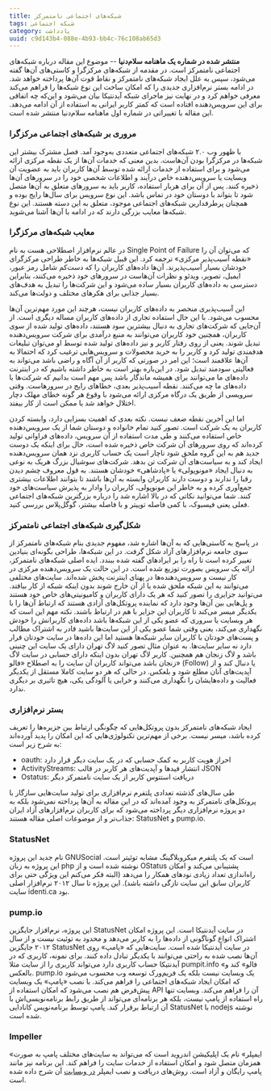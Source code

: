 ```yaml
---
title: شبکه‌های اجتماعی نامتمرکز
tags: شبکه‌ اجتماعی
category: یادداشت
uuid: c9d143b4-088e-4b93-bb4c-76c108ab65d3
---
```


**منتشر شده در شماره یک ماهنامه سلام‌دنیا** -- موضوع این مقاله درباره شبکه‌های اجتماعی نامتمرکز است. در مقدمه از شبکه‌های مرکزگرا و کاستی‌های آن‌ها گفته می‌شود، سپس به علل ایجاد شبکه‌های نامتمرکز و نقاط قوت آن‌ها پرداخته خواهد شد. در ادامه بستر نرم‌افزاری جدیدی را که امکان ساخت این نوع شبکه‌ها را فراهم می‌کند معرفی خواهم کرد و در نهایت نیز ماجرای شبکه آیدنتیکا بیان می‌شود و این‌که چه اتفاقی برای این سرویس‌دهنده افتاده است که کمتر کاربر ایرانی به استفاده از آن ادامه می‌دهد. این مقاله با تغییراتی در شماره اول ماهنامه سلام‌دنیا منتشر شده است.


### مروری بر شبکه‌های اجتماعی مرکزگرا
با ظهور وب ۲.۰ شبکه‌های اجتماعی متعددی به‌وجود آمد. فصل مشترک بیشتر این شبکه‌ها در مرکزگرا بودن آن‌هاست. بدین معنی که خدمات آن‌ها از یک نقطه مرکزی ارائه می‌شود و برای استفاده از خدمات ارائه شده توسط آن‌ها کاربران باید به عضویت آن وبسایت یا سرویس‌دهنده خاص درآیند و اطلاعات شخصی خود را در سرورهای آن‌ها ذخیره کنند. پس از آن برای هربار استفاده، کاربر باید به سرورهای متعلق به آن‌ها متصل شود تا بتواند با دوستان خود در تماس باشد.
این نوع سرویس برای سال‌ها رایج بوده و همچنان پرطرفدارین شبکه‌های اجتماعی موجود، متعلق به این دسته هستند. این نوع شبکه‌ها معایب بزرگی دارند که در ادامه با آن‌ها آشنا می‌شوید.

### معایب شبکه‌های مرکزگرا
در عالم نرم‌افزار اصطلاحی هست به نام Single Point of Failure که می‌توان آن را «نقطه آسیب‌پذیر مرکزی» ترجمه کرد. این قبیل شبکه‌ها به خاطر طراحی مرکزگرای خودشان بسیار آسیب‌پذیرند. آن‌ها داده‌های کاربران را که دست‌کم شامل رمز عبور، ایمیل، تصویر، ویدئو و نظرات آن‌هاست در سرورهای خود ذخیره می‌کنند، بنابراین دسترسی به داده‌های کاربران بسیار ساده می‌شود و این شرکت‌ها را تبدیل به هدف‌های بسیار جذابی برای هکرهای مختلف و دولت‌ها می‌کند.

این آسیب‌پذیری منحصر به داده‌های کاربران نیست، هرچند این مورد مهم‌ترین آن‌ها محسوب می‌شود. با این حال استفاده تجاری از داده‌های کاربران مساله دیگری است. از آن‌جایی که شرکت‌های تجاری به دنبال بیشترین سود هستند، داده‌های تولید شده از سوی کاربران، همچنین خود کاربران می‌توانند به منبع درآمدی برای شرکت سرویس‌دهنده تبدیل شوند. یعنی از روی رفتار کاربر و نیز داده‌های تولید شده توسط او می‌توان تبلیغات هدفمندی تولید کرد و کاربر را به خرید محصولات و سرویس‌هایی ترغیب کرد که احتمالا به آن‌ها علاقمند است؛ این امر در صورتی که کاربر از آن آگاه و راضی باشد می‌تواند به فعالیتی سودمند تبدیل شود. در این‌باره بهتر است به خاطر داشته باشیم که در اینترنت داده‌های ما می‌توانند برای همیشه ماندگار باشد پس مهم است بدانیم که شرکت‌ها با داده‌های ما چه می‌کنند. نقطه آسیب‌پذیر بعدی، خطاهای رایج در سرورهاست. وقتی سرویسی از طریق یک درگاه مرکزی ارائه می‌شود با وقوع هر گونه خطای مهلک دچار اختلال خواهد شد یا ممکن است از کار بیفتد.

اما این آخرین نقطه ضعف نیست. نکته بعدی که اهمیت بسزایی دارد، وابسته کردن کاربران به یک شرکت است. تصور کنید تمام خانواده و دوستان شما از یک سرویس‌دهنده خاص استفاده می‌کنند و طی مدت استفاده از آن سرویس، داده‌های فراوانی تولید کرده‌اند که روی سرورهای آن شرکت خاص ذخیره شده است، حال برای اینکه یک دوست جدید هم به این گروه ملحق شود ناچار است یک حساب کاربری نزد همان سرویس‌دهنده ایجاد کند و به سیاست‌های آن شرکت تن بدهد. شرکت‌های سوشیال بزرگ هریک به نوعی به دنبال ایجاد «مونوپولی»‌ یا «پادشاهی» خودشان هستند. به قول معروف چشم دیدن رقبا را ندارند و دوست دارند کاربران وابسته به آن‌ها باشند تا بتوانند اطلاعات بیشتری جمع‌آوری کرده و به خاطر این مونوپولی، کاربران را وادار به پذیرش سیاست‌های خود کنند. شما می‌توانید نکاتی که در بالا اشاره شد را درباره بزرگترین شبکه‌های اجتماعی فعلی یعنی فیسبوک، با کمی فاصله توییتر و با فاصله بیشتر، گوگل‌پلاس بررسی کنید.

### شکل‌گیری شبکه‌های اجتماعی نامتمرکز
در پاسخ به کاستی‌هایی که به آن‌ها اشاره شد، مفهوم جدیدی بنام شبکه‌های نامتمرکز از سوی جامعه نرم‌افزارهای آزاد شکل گرفت. در این شبکه‌ها، طراحی بگونه‌ای بنیادین تغییر کرده است تا راه را بر ایرادهای گفته شده ببندد. ایده اصلی شبکه‌های نامتمرکز، ارائه یک سرویس بصورت توزیع شده است. در این حالت یک سرویس‌دهنده مرکزی در کار نیست و سرویس‌دهنده‌ها در پهنای اینترنت پخش شده‌اند. سایت‌های مختلفی می‌توانند به این شبکه ملحق شده یا از آن خارج شوند بدون اینکه شبکه از کار بیافتد. می‌توانید جزایری را تصور کنید که هر یک دارای کاربران و کامیونیتی‌های خاص خود هستند و پل‌هایی بین آن‌ها وجود دارد که نماینده پروتکل‌های آزادی هستند که ارتباط آن‌ها را با یکدیگر میسر می‌کند تا کاربران این جزایر با هم در ارتباط باشند.
نکته مهم این است که هر وبسایت یا سروری که عضو یکی از این شبکه‌ها باشد داده‌های کاربرانش را خودش نگهداری می‌کند، یعنی وقتی شما عضو یکی از این سایت‌ها باشید قادر به اشتراک مطالب و پست‌های خودتان با کاربران سایر شبکه‌ها هستید اما این داده‌ها در سایت خودتان قرار دارد نه سایر سایت‌ها. به عنوان مثال تصور کنید لاگ تهران دارای یک سایت این چنینی باشد و لاگ زنجان هم همچنین. کاربر لاگ تهران بدون اینکه دارای حسابی در سایت لاگ زنجان باشد می‌تواند کاربران آن سایت را به اصطلاح «فالو» (Follow) یا دنبال کند و از آپدیت‌های آنان مطلع شود و بلعکس. در حالی که هر دو سایت کاملا مستقل از یکدیگر فعالیت و داده‌هایشان را نگهداری می‌کنند و خرابی یا آلودگی یکی، هیچ تاثیری بر دیگری ندارد.

### بستر نرم‌افزاری
ایجاد شبکه‌های نامتمرکز بدون پروتکل‌هایی که چگونگی ارتباط بین جزیره‌ها را تعریف کرده باشد، میسر نیست. برخی از مهم‌ترین تکنولوژی‌هایی که این امکان را پدید آورده‌اند به شرح زیر است:

* oauth: احراز هویت کاربر به کمک حسابی که در یک سایت دیگر قرار دارد	
* ActivityStreams: انتشار فیدها و آپدیت‌های هر کاربر در قالب JSON
* Ostatus: دریافت استتوس کاربر از یک سایت نامتمرکز دیگر

طی سال‌های گذشته تعدادی پلتفرم نرم‌افزاری برای تولید سایت‌هایی سازگار با پروتکل‌های نامتمرکز به وجود آمده‌اند که در این مقاله به آن‌ها پرداخته نمی‌شود بلکه به دو پروژه نرم‌افزاری دیگر پرداخته می‌شود که برای کاربران نرم‌افزارهای آزاد ایران جذاب‌تر و از موضوعات اصلی مقاله هستند: StatusNet و pump.io.

### StatusNet
نام جدید این پروژه GNUSocial‌ است که یک پلتفرم میکروبلاگینگ مشابه توئیتر است. این پروژه به زبان php نوشته شده است و از OStatus پشتیبانی می‌کند و امکان راه‌اندازی تعداد زیادی نودهای همکار را می‌دهد (البته فکر می‌کنم این ویژگی حتی برای کاربران سابق این سایت تازگی داشته باشد). این پروژه تا سال ۲۰۱۲ نرم‌افزار اصلی سایت identi.ca بود.

### pump.io
این پروژه، نرم‌افزار جایگزین StatusNet در سایت آیدنتیکا است. این پروژه امکان اشتراک انواع گوناگونی از داده‌ها را به کاربر می‌دهد و محدود به توئیت نیست و از سال ۲۰۱۲ جایگزین StatusNet در سایت آیدنتیکا شده است. سایت‌هایی که «پامپ» روی آن‌ها نصب شده به راحتی می‌توانند با یکدیگر تبادل داده کنند. برای نمونه، کاربری که در آیدنتیکا حساب کاربری دارد می‌تواند کاربری را از سایت مثلا pumpit.info «فالو» کند و بالعکس. pump.io یک وبسایت نیست بلکه یک فریم‌ورک توسعه وب محسوب می‌شود که امکان ایجاد شبکه‌‌های اجتماعی را فراهم می‌کند. با نصب «پامپ» یک وبسایت پیش‌فرض هم نصب می‌شود که امکان استفاده از API‌ آن را فراهم می‌کند. وبسایت تنها راه استفاده از پامپ نیست، بلکه هر برنامه‌ای می‌تواند از طریق رابط برنامه‌نویسی‌اش با آن ارتباط برقرار کند.
پامپ توسط برنامه‌نویس کانادایی StatusNet با nodejs نوشته شده است.

### Impeller
«ایمپلر» نام یک اپلیکیشن اندروید است که می‌تواند به سایت‌های مختلف پامپ به صورت همزمان متصل شود و امکان استفاده از خدمات سایت را فراهم کند. این برنامه نیز مانند پامپ رایگان و آزاد است. روش‌های دریافت و نصب ایمپلر [در وبسایت](http://impeller.e43.eu/) آن شرح داده شده است.
